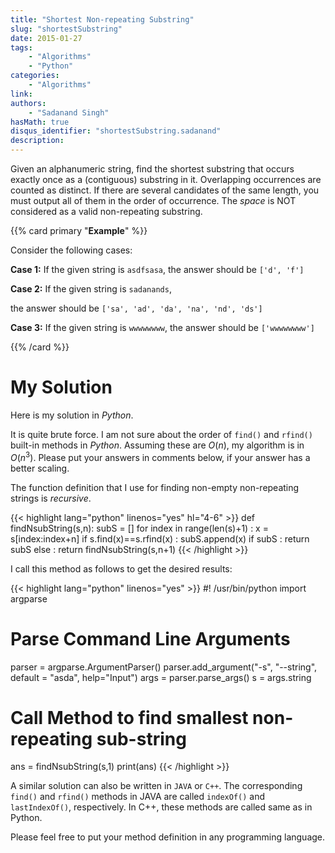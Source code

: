 ```yaml
---
title: "Shortest Non-repeating Substring"
slug: "shortestSubstring"
date: 2015-01-27
tags:
    - "Algorithms"
    - "Python"
categories:
    - "Algorithms"
link:
authors:
    - "Sadanand Singh"
hasMath: true
disqus_identifier: "shortestSubstring.sadanand"
description:
---
```


Given an alphanumeric string, find the shortest substring that occurs
exactly once as a (contiguous) substring in it. Overlapping occurrences
are counted as distinct. If there are several candidates of the same
length, you must output all of them in the order of occurrence. The
*space* is NOT considered as a valid non-repeating substring.

<!--more-->

{{% card primary "**Example**" %}}

Consider the following cases:

__Case 1:__ If the given string is `asdfsasa`, the answer should be
`['d', 'f']`

__Case 2:__ If the given string is `sadanands`,

the answer should be `['sa', 'ad', 'da', 'na', 'nd', 'ds']`

__Case 3:__ If the given string is `wwwwwwww`, the answer should be
`['wwwwwwww']`

{{% /card %}}

My Solution
===========

Here is my solution in *Python*.

It is quite brute force. I am not sure about the order of `find()` and
`rfind()` built-in methods in _Python_. Assuming these are $O(n)$, my
algorithm is in $O(n^3)$. Please put your answers in comments below,
if your answer has a better scaling.

The function definition that I use for finding non-empty non-repeating
strings is _recursive_.

{{< highlight lang="python" linenos="yes" hl="4-6" >}}
def findNsubString(s,n):
    subS = []
    for index in range(len(s)+1) :
        x = s[index:index+n]
        if s.find(x)==s.rfind(x) :
            subS.append(x)
    if subS :
        return subS
    else :
        return findNsubString(s,n+1)
{{< /highlight >}}

I call this method as follows to get the desired results:

{{< highlight lang="python" linenos="yes" >}}
#! /usr/bin/python
import argparse
# Parse Command Line Arguments
parser = argparse.ArgumentParser()
parser.add_argument("-s", "--string", default = "asda", help="Input")
args = parser.parse_args()
s = args.string
# Call Method to find smallest non-repeating sub-string
ans = findNsubString(s,1)
print(ans)
{{< /highlight >}}

A similar solution can also be written in `JAVA` or `C++`. The corresponding
`find()` and `rfind()` methods in JAVA are called `indexOf()` and
`lastIndexOf()`, respectively. In C++, these methods are called same as
in Python.

Please feel free to put your method definition in any programming
language.
